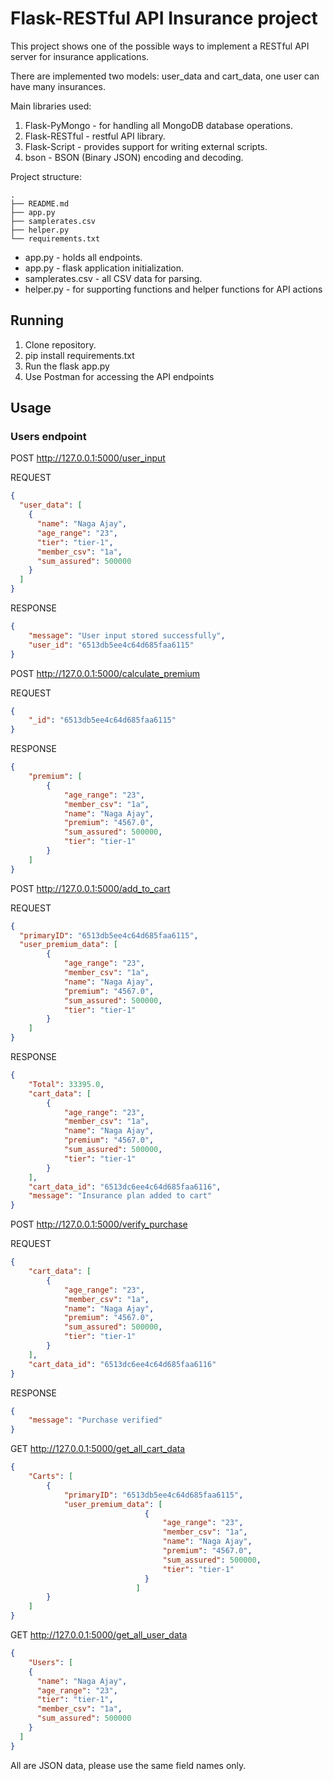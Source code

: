 # Flask-RESTful API  Insurance project

This project shows one of the possible ways to implement a RESTful API server for insurance applications.

There are implemented two models: user_data and cart_data, one user can have many insurances.

Main libraries used:
1. Flask-PyMongo - for handling all MongoDB database operations.
2. Flask-RESTful - restful API library.
3. Flask-Script - provides support for writing external scripts.
4. bson - BSON (Binary JSON) encoding and decoding.

Project structure:
```
.
├── README.md
├── app.py
├── samplerates.csv
├── helper.py
└── requirements.txt
```

* app.py - holds all endpoints.
* app.py - flask application initialization.
* samplerates.csv - all CSV data for parsing.
* helper.py - for supporting functions and helper functions for API actions

## Running 

1. Clone repository.
2. pip install requirements.txt
3. Run the flask app.py
4. Use Postman for accessing the API endpoints

## Usage
### Users endpoint
POST http://127.0.0.1:5000/user_input

REQUEST
```json
{
  "user_data": [
    {
      "name": "Naga Ajay",
      "age_range": "23",
      "tier": "tier-1",
      "member_csv": "1a",
      "sum_assured": 500000
    }
  ]
}
```
RESPONSE
```json
{
    "message": "User input stored successfully",
    "user_id": "6513db5ee4c64d685faa6115"
}
```
POST http://127.0.0.1:5000/calculate_premium

REQUEST
```json
{
    "_id": "6513db5ee4c64d685faa6115"
}
```
RESPONSE
```json
{
    "premium": [
        {
            "age_range": "23",
            "member_csv": "1a",
            "name": "Naga Ajay",
            "premium": "4567.0",
            "sum_assured": 500000,
            "tier": "tier-1"
        }
    ]
}
```
POST http://127.0.0.1:5000/add_to_cart

REQUEST
```json
{
  "primaryID": "6513db5ee4c64d685faa6115",
  "user_premium_data": [
        {
            "age_range": "23",
            "member_csv": "1a",
            "name": "Naga Ajay",
            "premium": "4567.0",
            "sum_assured": 500000,
            "tier": "tier-1"
        }
    ]
}
```
RESPONSE
```json
{
    "Total": 33395.0,
    "cart_data": [
        {
            "age_range": "23",
            "member_csv": "1a",
            "name": "Naga Ajay",
            "premium": "4567.0",
            "sum_assured": 500000,
            "tier": "tier-1"
        }
    ],
    "cart_data_id": "6513dc6ee4c64d685faa6116",
    "message": "Insurance plan added to cart"
}
```
POST http://127.0.0.1:5000/verify_purchase

REQUEST
```json
{
    "cart_data": [
        {
            "age_range": "23",
            "member_csv": "1a",
            "name": "Naga Ajay",
            "premium": "4567.0",
            "sum_assured": 500000,
            "tier": "tier-1"
        }
    ],
    "cart_data_id": "6513dc6ee4c64d685faa6116"
}
```
RESPONSE
```json
{
    "message": "Purchase verified"
}
```
GET http://127.0.0.1:5000/get_all_cart_data
```json
{
    "Carts": [
        {
            "primaryID": "6513db5ee4c64d685faa6115",
            "user_premium_data": [
                              {
                                  "age_range": "23",
                                  "member_csv": "1a",
                                  "name": "Naga Ajay",
                                  "premium": "4567.0",
                                  "sum_assured": 500000,
                                  "tier": "tier-1"
                              }
                            ]
        }
    ]
}
```
GET http://127.0.0.1:5000/get_all_user_data
```json
{
    "Users": [
    {
      "name": "Naga Ajay",
      "age_range": "23",
      "tier": "tier-1",
      "member_csv": "1a",
      "sum_assured": 500000
    }
  ]
}
```
All are JSON data, please use the same field names only.
